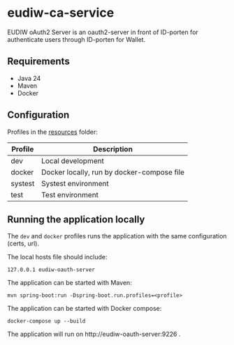 # eudiw-ca-service
EUDIW oAuth2 Server is an oauth2-server in front of ID-porten for authenticate users through ID-porten for Wallet.



## Requirements
- Java 24
- Maven
- Docker

## Configuration



Profiles in the [resources](/src/main/resources) folder:

| Profile | Description                                   |
|---------|-----------------------------------------------|
| dev     | Local development                             |
| docker  | Docker locally, run by docker-compose file    |
| systest | Systest environment                           |
| test    | Test environment                              |


## Running the application locally

The `dev` and `docker` profiles runs the application with the same configuration (certs, url).

The local hosts file should include:
```
127.0.0.1 eudiw-oauth-server
```

The application can be started with Maven:
```
mvn spring-boot:run -Dspring-boot.run.profiles=<profile>
```

The application can be started with Docker compose:
```
docker-compose up --build
```

The application will run on http://eudiw-oauth-server:9226 .